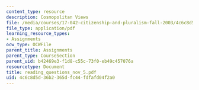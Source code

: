 ```yaml
---
content_type: resource
description: Cosmopolitan Views
file: /media/courses/17-042-citizenship-and-pluralism-fall-2003/4c6c8d5d36b2365dfc44fdfafd04f2a0_reading_questions_nov_5.pdf
file_type: application/pdf
learning_resource_types:
- Assignments
ocw_type: OCWFile
parent_title: Assignments
parent_type: CourseSection
parent_uid: b42469e3-f1d8-c55c-73f0-eb49c457076a
resourcetype: Document
title: reading_questions_nov_5.pdf
uid: 4c6c8d5d-36b2-365d-fc44-fdfafd04f2a0
---
```

